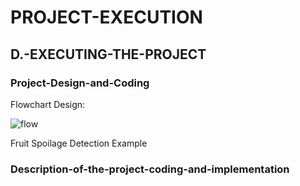 # PROJECT-EXECUTION

## D.-EXECUTING-THE-PROJECT

### Project-Design-and-Coding

Flowchart Design:

![flow](https://user-images.githubusercontent.com/121591014/211717209-98f795b8-910d-4a2f-86e6-f89de3ecd075.png)

Fruit Spoilage Detection Example

### Description-of-the-project-coding-and-implementation


